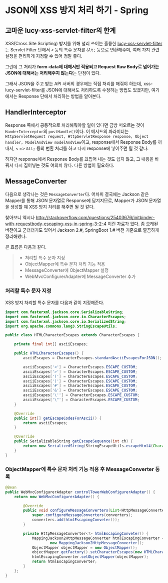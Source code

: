 # JSON에 XSS 방지 처리 하기 - Spring

## 고마운 lucy-xss-servlet-filter의 한계

XSS(Cross Site Scripting) 방지를 위해 널리 쓰이는 훌륭한 [lucy-xss-servlet-filter](https://github.com/naver/lucy-xss-servlet-filter)는 Servlet Filter 단에서 `<` 등의 특수 문자를 `&lt;` 등으로 변환해주며, 여러 가지 관련 설정을 편리하게 지정할 수 있어 정말 좋다.

그런데 그 처리가 **form-data에 대해서만 적용되고 Request Raw Body로 넘어가는 JSON에 대해서는 처리해주지 않는다**는 단점이 있다.

그래서 JSON을 주고 받는 API 서버의 경우에는 직접 처리를 해줘야 하는데, xss-lucy-servlet-filter를 JSON에 대해서도 처리하도록 수정하는 방법도 있겠지만, 여기에서는 Response 단에서 처리하는 방법을 알아본다.


## HandlerInterceptor

Response 쪽에서 공통적으로 처리해줘야할 일이 있다면 금방 떠오르는 것이 `HanderInterceptor`의 `postHandle()`이다. 이 메서드의 파라미터는 `HttpServletRequest request, HttpServletResponse response, Object handler, ModelAndView modelAndView`이고, response에서 Response Body를 꺼내서, `<` => `&lt;` 등의 변환 처리를 하고 다시 response에 넣어주면 될 것 같다.

하지만 response에서 Response Body를 끄집어 내는 것도 쉽지 않고, 그 내용을 바꿔서 다시 집어넣는 것도 여의치 않다. 다른 방법이 필요하다.

## MessageConverter

다음으로 생각나는 것은 `MessageConverter`다. 어차피 결국에는 Jackson 같은 Mapper를 통해 JSON 문자열로 Response에 담겨지므로, Mapper가 JSON 문자열을 생성할 떄 XSS 방지 처리를 해주면 될 것 같다.

찾아보니 역시나 http://stackoverflow.com/questions/25403676/initbinder-with-requestbody-escaping-xss-in-spring-3-2-4 이런 자료가 있다. 좀 오래된 버전이고 군더더기도 있어서 Jackson 2.#, SpringBoot 1.# 버전 기준으로 깔끔하게 정리해봤다.

큰 흐름은 다음과 같다.

>- 처리할 특수 문자 지정
>- ObjectMapper에 특수 문자 처리 기능 적용
>- MessageConverter에 ObjectMapper 설정
>- WebMvcConfigurerAdapter에 MessageConverter 추가

### 처리할 특수 문자 지정

XSS 방지 처리할 특수 문자를 다음과 같이 지정해준다.

```java
import com.fasterxml.jackson.core.SerializableString;
import com.fasterxml.jackson.core.io.CharacterEscapes;
import com.fasterxml.jackson.core.io.SerializedString;
import org.apache.commons.lang3.StringEscapeUtils;

public class HTMLCharacterEscapes extends CharacterEscapes {

    private final int[] asciiEscapes;

    public HTMLCharacterEscapes() {
        asciiEscapes = CharacterEscapes.standardAsciiEscapesForJSON();

        asciiEscapes['<'] = CharacterEscapes.ESCAPE_CUSTOM;
        asciiEscapes['>'] = CharacterEscapes.ESCAPE_CUSTOM;
        asciiEscapes['('] = CharacterEscapes.ESCAPE_CUSTOM;
        asciiEscapes[')'] = CharacterEscapes.ESCAPE_CUSTOM;
        asciiEscapes['#'] = CharacterEscapes.ESCAPE_CUSTOM;
        asciiEscapes['&'] = CharacterEscapes.ESCAPE_CUSTOM;
        asciiEscapes['\''] = CharacterEscapes.ESCAPE_CUSTOM;
        asciiEscapes['\"'] = CharacterEscapes.ESCAPE_CUSTOM;
    }

    @Override
    public int[] getEscapeCodesForAscii() {
        return asciiEscapes;
    }

    @Override
    public SerializableString getEscapeSequence(int ch) {
        return new SerializedString(StringEscapeUtils.escapeHtml4(Character.toString((char) ch)));
    }
}
```

### ObjectMapper에 특수 문자 처리 기능 적용 후 MessageConverter 등록

```java
@Bean
public WebMvcConfigurerAdapter controlTowerWebConfigurerAdapter() {
    return new WebMvcConfigurerAdapter() {

        @Override
        public void configureMessageConverters(List<HttpMessageConverter<?>> converters) {
            super.configureMessageConverters(converters);
            converters.add(htmlEscapingConveter());
        }

        private HttpMessageConverter<?> htmlEscapingConveter() {
            MappingJackson2HttpMessageConverter htmlEscapingConverter =
                    new MappingJackson2HttpMessageConverter();
            ObjectMapper objectMapper = new ObjectMapper();
            objectMapper.getFactory().setCharacterEscapes(new HTMLCharacterEscapes());
            htmlEscapingConverter.setObjectMapper(objectMapper);
            return htmlEscapingConverter;
        }
    };
}
```
